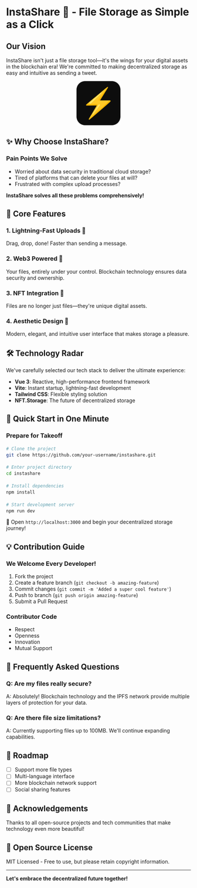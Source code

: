 # InstaShare 🚀 - File Storage as Simple as a Click

## Our Vision

InstaShare isn't just a file storage tool—it's the wings for your digital assets in the blockchain era! We're committed to making decentralized storage as easy and intuitive as sending a tweet.

<div align="center">
  <img src="frontend/public/icons/icon-150x150.png" width="120" alt="InstaShare Logo"/>
</div>

## ✨ Why Choose InstaShare?

### Pain Points We Solve

- Worried about data security in traditional cloud storage?
- Tired of platforms that can delete your files at will?
- Frustrated with complex upload processes?

**InstaShare solves all these problems comprehensively!**

## 🌟 Core Features

### 1. Lightning-Fast Uploads 🚀
Drag, drop, done! Faster than sending a message.

### 2. Web3 Powered 🔗
Your files, entirely under your control. Blockchain technology ensures data security and ownership.

### 3. NFT Integration 🎨
Files are no longer just files—they're unique digital assets.

### 4. Aesthetic Design 💅
Modern, elegant, and intuitive user interface that makes storage a pleasure.

## 🛠 Technology Radar

We've carefully selected our tech stack to deliver the ultimate experience:

- **Vue 3**: Reactive, high-performance frontend framework
- **Vite**: Instant startup, lightning-fast development
- **Tailwind CSS**: Flexible styling solution
- **NFT.Storage**: The future of decentralized storage

## 🚀 Quick Start in One Minute

### Prepare for Takeoff

```bash
# Clone the project
git clone https://github.com/your-username/instashare.git

# Enter project directory
cd instashare

# Install dependencies
npm install

# Start development server
npm run dev
```

🎉 Open `http://localhost:3000` and begin your decentralized storage journey!

## 💡 Contribution Guide

### We Welcome Every Developer!

1. Fork the project
2. Create a feature branch (`git checkout -b amazing-feature`)
3. Commit changes (`git commit -m 'Added a super cool feature'`)
4. Push to branch (`git push origin amazing-feature`)
5. Submit a Pull Request

### Contributor Code

- Respect
- Openness
- Innovation
- Mutual Support

## 🤔 Frequently Asked Questions

### Q: Are my files really secure?
A: Absolutely! Blockchain technology and the IPFS network provide multiple layers of protection for your data.

### Q: Are there file size limitations?
A: Currently supporting files up to 100MB. We'll continue expanding capabilities.

## 🌈 Roadmap

- [ ] Support more file types
- [ ] Multi-language interface
- [ ] More blockchain network support
- [ ] Social sharing features

## 🤝 Acknowledgements

Thanks to all open-source projects and tech communities that make technology even more beautiful!

## 📄 Open Source License

MIT Licensed - Free to use, but please retain copyright information.

---

**Let's embrace the decentralized future together!**

